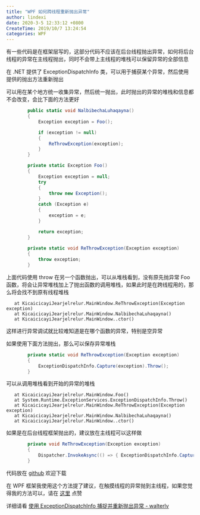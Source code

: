 ```yaml
---
title: "WPF 如何跨线程重新抛出异常"
author: lindexi
date: 2020-3-5 12:33:12 +0800
CreateTime: 2019/10/7 13:24:54
categories: WPF
---
```


有一些代码是在框架层写的，这部分代码不应该在后台线程抛出异常，如何将后台线程的异常在主线程抛出，同时不会带上主线程的堆栈可以保留异常的全部信息

<!--more-->


<!-- CreateTime:2019/10/7 13:24:54 -->

<!-- csdn -->

在 .NET 提供了 ExceptionDispatchInfo 类，可以用于捕获某个异常，然后使用提供的抛出方法重新抛出

可以用在某个地方统一收集异常，然后统一抛出，此时抛出的异常的堆栈和信息都不会改变，会比下面的方法更好

```csharp
        public static void NalbibechaLuhaqayna()
        {
            Exception exception = Foo();

            if (exception != null)
            {
                ReThrowException(exception);
            }
        }

        private static Exception Foo()
        {
            Exception exception = null;
            try
            {
                throw new Exception();
            }
            catch (Exception e)
            {
                exception = e;
            }

            return exception;
        }
             
        private static void ReThrowException(Exception exception)
        {
            throw exception;
        }
```

上面代码使用 throw 在另一个函数抛出，可以从堆栈看到，没有原先抛异常 Foo 函数，将会让异常堆栈加上了抛出函数的调用堆栈，如果此时是在跨线程用的，那么将会找不到原有线程堆栈

```
   at KicaicicayiJearjelrelur.MainWindow.ReThrowException(Exception exception)
   at KicaicicayiJearjelrelur.MainWindow.NalbibechaLuhaqayna()
   at KicaicicayiJearjelrelur.MainWindow..ctor()
```

这样进行异常调试就比较难知道是在哪个函数的异常，特别是空异常

如果使用下面方法抛出，那么可以保存异常堆栈

```csharp
        private static void ReThrowException(Exception exception)
        {
            ExceptionDispatchInfo.Capture(exception).Throw();
        }
```

可以从调用堆栈看到开始的异常的堆栈

```
   at KicaicicayiJearjelrelur.MainWindow.Foo()
   at System.Runtime.ExceptionServices.ExceptionDispatchInfo.Throw()
   at KicaicicayiJearjelrelur.MainWindow.ReThrowException(Exception exception)
   at KicaicicayiJearjelrelur.MainWindow.NalbibechaLuhaqayna()
   at KicaicicayiJearjelrelur.MainWindow..ctor()
```

如果是在后台线程框架抛出的，建议放在主线程可以这样做

```csharp
        private void ReThrowException(Exception exception)
        {
            Dispatcher.InvokeAsync(() => { ExceptionDispatchInfo.Capture(exception).Throw(); });
        }
```

代码放在 [github](https://github.com/lindexi/lindexi_gd/tree/b418b8d562a9534b450488aa15e8ae58bd54542e/KicaicicayiJearjelrelur/KicaicicayiJearjelrelur) 欢迎下载

在 WPF 框架我使用这个方法提了建议，在触摸线程的异常抛到主线程，如果您觉得我的方法可以，请在 [这里](https://github.com/dotnet/wpf/pull/945 ) 点赞

详细请看 [使用 ExceptionDispatchInfo 捕捉并重新抛出异常 - walterlv](https://blog.walterlv.com/post/exceptiondispatchinfo-capture-throw.html )

